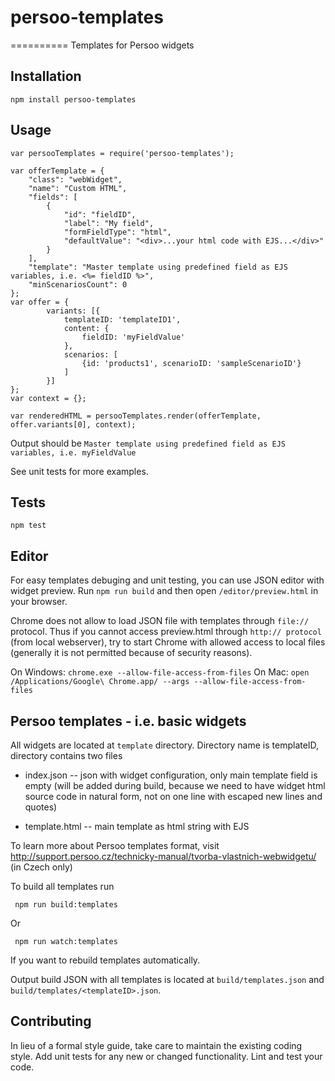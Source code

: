 # persoo-templates
==========
Templates for Persoo widgets


## Installation

  `npm install persoo-templates`

## Usage

    var persooTemplates = require('persoo-templates');
    
    var offerTemplate = {
        "class": "webWidget",
        "name": "Custom HTML",
        "fields": [
            {
                "id": "fieldID",
                "label": "My field",
                "formFieldType": "html",
                "defaultValue": "<div>...your html code with EJS...</div>"
            }
        ],
        "template": "Master template using predefined field as EJS variables, i.e. <%= fieldID %>",
        "minScenariosCount": 0
    };
    var offer = {
    		variants: [{
    			templateID: 'templateID1',
    			content: {
    			    fieldID: 'myFieldValue'
    			},
    			scenarios: [
    			    {id: 'products1', scenarioID: 'sampleScenarioID'}
    			]
    		}]
    };
    var context = {};
        
    var renderedHTML = persooTemplates.render(offerTemplate, offer.variants[0], context);
  
  Output should be `Master template using predefined field as EJS variables, i.e. myFieldValue`
  
  See unit tests for more examples.


## Tests

  `npm test`

## Editor
  
  For easy templates debuging and unit testing, you can use JSON editor with widget preview.
  Run `npm run build` and then open `/editor/preview.html` in your browser.
  
  Chrome does not allow to load JSON file with templates through `file://` protocol. Thus if you cannot access preview.html 
  through `http:// protocol` (from local webserver), try to start Chrome with allowed access to local files
  (generally it is not permitted because of security reasons).
  
  On Windows: `chrome.exe --allow-file-access-from-files`
  On Mac: `open /Applications/Google\ Chrome.app/ --args --allow-file-access-from-files`

## Persoo templates - i.e. basic widgets

   All widgets are located at `template` directory. Directory name is templateID, directory contains two files
   
   * index.json -- json with widget configuration, only main template field is empty (will be added during build, because we need to have widget html source code in natural form, not on one line with escaped new lines and quotes)
   
   * template.html -- main template as html string with EJS
   
   To learn more about Persoo templates format, visit http://support.persoo.cz/technicky-manual/tvorba-vlastnich-webwidgetu/ (in Czech only)
   
   To build all templates run
   
     npm run build:templates
     
   Or
   
     npm run watch:templates
      
   If you want to rebuild templates automatically.
   
   Output build JSON with all templates is located at `build/templates.json` and `build/templates/<templateID>.json`.

## Contributing

In lieu of a formal style guide, take care to maintain the existing coding style. Add unit tests for any new or changed functionality. Lint and test your code.
